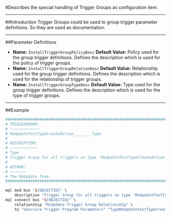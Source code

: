 <!--
 *
 *  This file is part of MxUpdate <http://www.mxupdate.org>.
 *
 *  MxUpdate is a deployment tool for a PLM platform to handle
 *  administration objects as single update files (configuration item).
 *
 *  Copyright (C) 2008-2016 The MxUpdate Team
 *
 *  The Manual of MxUpdate is licensed under a CC BY-NC-SA 4.0 license
 *  (Creative Commons Attribution-NonCommercial-ShareAlike 4.0 
 *  International 4.0 license).
 *
 *  You should have received a copy of the license along with this
 *  work. If not, see <http://creativecommons.org/licenses/by-nc-sa/4.0/>.
 *
-->

#Describes the special handling of Trigger Groups as configuration item.

----
##Introduction
Trigger Groups could be used to group trigger parameter definitions. So they are
used as documentation.

----
##Parameter Definitions
*   **Name:** `InstallTriggerGroupPolicyDesc`
    **Default Value:** Policy used for the group trigger definitions.
    Defines the description which is used for the policy of trigger groups.
*   **Name:** `InstallTriggerGroupRelationDesc`
    **Default Value:** Relationship used for the group trigger definitions.
    Defines the description which is used for the relationship of trigger groups.
*   **Name:** `InstallTriggerGroupTypeDesc`
    **Default Value:** Type used for the group trigger definitions.
    Defines the description which is used for the type of trigger groups.

----
##Example
```TCL
################################################################################
# TRIGGERGROUP:
# ~~~~~~~~~~~~~
# MxUpdateTestTypeCreateAction________Type
#
# DESCRIPTION:
# ~~~~~~~~~~~~
# Type
# Trigger Group for all triggers on type 'MxUpdateTestTypeCreateAction'.
#
# AUTHOR:
# ~~~~~~~
# The MxUpdate Team
################################################################################

mql mod bus "${OBJECTID}" \
    description "Trigger Group for all triggers on type 'MxUpdateTestTypeCreateAction'."
mql connect bus "${OBJECTID}" \
    relationship "MxUpdate Trigger Group Relationship" \
    to "eService Trigger Program Parameters" "TypeMxUpdateTestTypeCreateAction" "TestTrigger"
```
